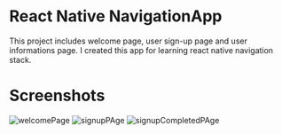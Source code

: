 # React Native NavigationApp

This project includes welcome page, user sign-up page and user informations page. I created this app for learning react native navigation stack.

# Screenshots

![welcomePage](https://user-images.githubusercontent.com/56682209/232073376-2b737c59-8508-4543-a401-110cf7a3f67c.png)
![signupPAge](https://user-images.githubusercontent.com/56682209/232073397-711a6218-13d6-492a-be0d-443ae99678a7.png)
![signupCompletedPAge](https://user-images.githubusercontent.com/56682209/232073406-a816ae81-91a5-4d76-ac25-13c8ec1fa7c6.png)
